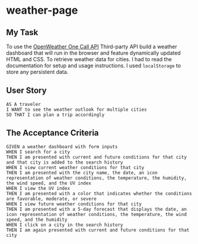 # weather-page

## My Task

To use the [OpenWeather One Call API](https://openweathermap.org/api/one-call-api) Third-party API build a weather dashboard that will run in the browser and feature dynamically updated HTML and CSS. To retrieve weather data for cities. I had to read the documentation for setup and usage instructions. I used `localStorage` to store any persistent data.

## User Story

```
AS A traveler
I WANT to see the weather outlook for multiple cities
SO THAT I can plan a trip accordingly
```

## The Acceptance Criteria

```
GIVEN a weather dashboard with form inputs
WHEN I search for a city
THEN I am presented with current and future conditions for that city and that city is added to the search history
WHEN I view current weather conditions for that city
THEN I am presented with the city name, the date, an icon representation of weather conditions, the temperature, the humidity, the wind speed, and the UV index
WHEN I view the UV index
THEN I am presented with a color that indicates whether the conditions are favorable, moderate, or severe
WHEN I view future weather conditions for that city
THEN I am presented with a 5-day forecast that displays the date, an icon representation of weather conditions, the temperature, the wind speed, and the humidity
WHEN I click on a city in the search history
THEN I am again presented with current and future conditions for that city
```